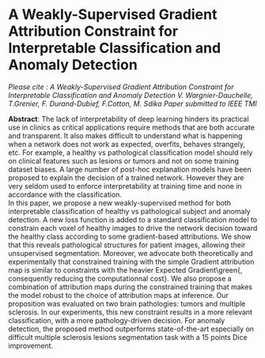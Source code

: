 # A Weakly-Supervised Gradient Attribution Constraint for Interpretable Classification and Anomaly Detection

*Please cite : A Weakly-Supervised Gradient Attribution Constraint for Interpretable Classification and Anomaly Detection 
V. Wargnier-Dauchelle, T.Grenier, F. Durand-Dubief, F.Cotton, M. Sdika
Paper submitted to IEEE TMI*
 
**Abstract**: The lack of interpretability of deep learning hinders its practical use in clinics as critical applications require methods that are both accurate and transparent.
It also makes difficult to understand what is happening when a network does not work as expected, overfits, behaves strangely, etc.
For example, a healthy vs pathological classification model should rely on clinical features such as lesions or tumors and not on some training dataset biases.
A large number of post-hoc explanation models have been proposed to explain the decision of a trained network.
However they are very seldom used to enforce interpretability at training time and none in accordance with the classification.  
In this paper, we propose a new weakly-supervised method for both interpretable classification of healthy vs pathological subject and anomaly detection.
A new loss function is added to a standard classification model to constrain each voxel of healthy images to drive the network decision toward the healthy class according to some gradient-based attributions.
We show that this reveals pathological structures for patient images, allowing their unsupervised segmentation.
Moreover, we advocate both theoretically and experimentally that constrained training with the simple Gradient attribution map is similar to constraints with the heavier Expected Gradient\green{, consequently reducing the computationnal cost}.
We also propose a combination of attribution maps during the constrained training that makes the model robust to the choice of attribution maps at inference.
Our proposition was evaluated on two brain pathologies: tumors and multiple sclerosis.
In our experiments, this new constraint results in a more relevant classification, with a more pathology-driven decision.
For anomaly detection, the proposed method outperforms state-of-the-art especially on difficult multiple sclerosis lesions segmentation task with a 15 points Dice improvement. 

